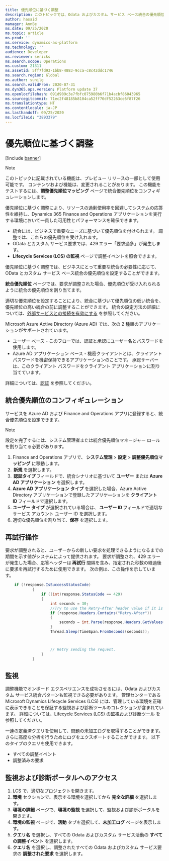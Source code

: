 ```yaml
---
title: 優先順位に基づく調整
description: このトピックでは、Odata およびカスタム サービス ベース統合の優先順位に基づく調整に関する情報を提供します。
author: hasaid
manager: AnnBe
ms.date: 09/25/2020
ms.topic: article
ms.prod: ''
ms.service: dynamics-ax-platform
ms.technology: ''
audience: Developer
ms.reviewer: sericks
ms.search.scope: Operations
ms.custom: 21311
ms.assetid: 5ff7fd93-1bb8-4883-9cca-c8c42ddc1746
ms.search.region: Global
ms.author: sunilg
ms.search.validFrom: 2020-07-31
ms.dyn365.ops.version: Platform update 37
ms.openlocfilehash: 091d909c3e7fbfc075980b6f71b4acbf86043965
ms.sourcegitcommit: 71ec2f48185b8104ca52ff70df52263ce5f87f26
ms.translationtype: HT
ms.contentlocale: ja-JP
ms.lasthandoff: 09/25/2020
ms.locfileid: "3893379"
---
```

# <a name="priority-based-throttling"></a>優先順位に基づく調整

[!include [banner](../includes/banner.md)]

> [!NOTE]
> このトピックに記載されている機能は、プレビュー リリースの一部として使用可能です。 コンテンツおよび機能は、変更されることがあります。 この機能をテストするには、**調整優先順位マッピング** ページで統合優先順位をコンフィギュレーションします。  


優先順位に基づく調整により、リソースの過剰使用率を回避してシステムの応答性を維持し、Dynamics 365 Finance and Operations アプリケーションを実行する環境において一貫した可用性とパフォーマンスを確保できます。

- 統合には、ビジネスで重要なニーズに基づいて優先順位を付けられます。 調整では、これらの優先順位を受け入れます。 
- OData とカスタム サービス要求では、429 エラー「要求過多」が発生します。 
- **Lifecycle Services (LCS) の監視** ページで調整イベントを照会できます。  

優先順位に基づく調整では、ビジネスにとって重要な統合の必要性に応じて、OData とカスタム サービス ベース統合の優先順位を設定することができます。

**統合優先順位** ページでは、要求が調整された場合、優先順位が受け入れられるように統合の優先順位を割り当てます。 

適切な優先順位を設定することにより、統合に基づいて優先順位の低い統合を、優先順位の高い統合の前に調整することができます。 統合の設定方法の詳細については、[外部サービスとの接続を有効にする](https://docs.microsoft.com/learn/modules/integrate-azure-finance-operations/7-connect-external) を参照してください。 

Microsoft Azure Active Directory (Azure AD) では、次の 2 種類のアプリケーションがサポートされています。

- ユーザー ベース - このフローでは、認証と承認にユーザー名とパスワードを使用します。 
- Azure AD アプリケーション ベース - 機密クライアントとは、クライアント パスワードを機密保持できるアプリケーションのことです。 承認サーバーは、このクライアント パスワードをクライアント アプリケーションに割り当てています。 

詳細については、[認証](services-home-page.md) を参照してください。
 
## <a name="configure-priorities-for-integrations"></a>統合優先順位のコンフィギュレーション 

サービスを Azure AD および Finance and Operations アプリに登録すると、統合優先順位を設定できます。

> [!NOTE]
> 設定を完了するには、システム管理者または統合優先順位マネージャー ロールを割り当てる必要があります。 

1. Finance and Operations アプリで、 **システム管理** > **設定** > **調整優先順位マッピング** に移動します。 
2.  **新規** を選択します。 
3.  **認証タイプ** フィールドで、統合シナリオに基づいて **ユーザー** または **Azure AD アプリケーション** を選択します。
4. **Azure AD アプリケーション タイプ** を選択した場合、Azure Active Directory アプリケーションで登録したアプリケ―ションを **クライアント ID** フィールドで選択します。
5. **ユーザー タイプ** が選択されている場合は、 **ユーザー ID** フィールドで適切なサービス アカウント ユーザー ID を選択します。
6. 適切な優先順位を割り当て、**保存** を選択します。

## <a name="retry-operations"></a>再試行操作 

要求が調整されると、ユーザーからの新しい要求を処理できるようになるまでの期間を示す値がシステムによって提供されます。 要求が調整され、429 エラーが発生した場合、応答ヘッダーは **再試行** 間隔を含み、指定された秒数の経過後に要求を再試行するために使用できます。 次の例は、この操作を示しています。 

```C#
    if (!response.IsSuccessStatusCode) 
            { 
                if ((int)response.StatusCode == 429) 
                { 
                    int seconds = 30; 
                    //Try to use the Retry-After header value if it is returned. 
                    if (response.Headers.Contains("Retry-After")) 
                    { 
                        seconds = int.Parse(response.Headers.GetValues("Retry-After").FirstOrDefault()); 
                    } 
                    Thread.Sleep(TimeSpan.FromSeconds(seconds)); 



                    // Retry sending the request.
                } 
            } 
```


## <a name="monitoring"></a>監視

調整機能でオンボード エクスペリエンスを成功させるには、Odata およびカスタム サービス統合パターンも監視できる必要があります。 管理センターである Microsoft Dynamics Lifecycle Services (LCS) には、管理している環境を正確に表示できることを保証する監視および診断ツールのコレクションが含まれています。 詳細については、[Lifecycle Services (LCS) の監視および診断ツール](../lifecycle-services/monitoring-diagnostics.md) を参照してください。

一連の定義済クエリを使用して、問題の未加工ログを取得することができます。 さらに高度な分析を行うためにログをエクスポートすることができます。 以下のタイプのクエリを使用できます。

- すべての調整イベント
- 調整済みの要求

## <a name="access-the-monitoring-and-diagnostics-portal"></a>監視および診断ポータルへのアクセス

1. LCS で、適切なプロジェクトを開きます。
2. **環境** セクションで、表示する環境を選択してから **完全な詳細** を選択します。
3. **環境の詳細** ページで、**環境の監視** を選択して、監視および診断ポータルを開きます。 
4. **環境の監視** ページで、**活動** タブを選択して、**未加工ログ** ページを表示します。 
5. **クエリ名** を選択し、すべての Odata およびカスタム サービス活動の **すべての調整イベント** を選択します。
6. **クエリ名** を選択し、調整されたすべての Odata およびカスタム サービス要求の **調整された要求** を選択します。
